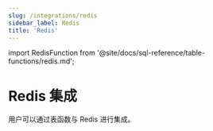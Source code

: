 ```yaml
---
slug: /integrations/redis
sidebar_label: Redis
title: 'Redis'
---
```


import RedisFunction from '@site/docs/sql-reference/table-functions/redis.md';


# Redis 集成

用户可以通过表函数与 Redis 进行集成。

<RedisFunction/>
